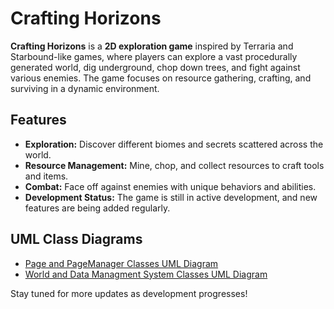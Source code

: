 # Crafting Horizons

**Crafting Horizons** is a **2D exploration game** inspired by Terraria and Starbound-like games, where players can explore a vast procedurally generated world, dig underground, chop down trees, and fight against various enemies. The game focuses on resource gathering, crafting, and surviving in a dynamic environment. 

## Features
- **Exploration:** Discover different biomes and secrets scattered across the world.
- **Resource Management:** Mine, chop, and collect resources to craft tools and items.
- **Combat:** Face off against enemies with unique behaviors and abilities.
- **Development Status:** The game is still in active development, and new features are being added regularly.

## UML Class Diagrams
- [Page and PageManager Classes UML Diagram](https://lucid.app/lucidchart/10a057dc-6fb5-441f-9489-26204f4c11e7/edit?invitationId=inv_1c257765-df30-475b-8ef0-ecc1decc8ccc&page=0_0#)
- [World and Data Managment System Classes UML Diagram](https://lucid.app/lucidchart/0770b488-68a3-45a7-8b7a-3bf052e2f9e4/edit?invitationId=inv_787b4518-c0bd-4df4-8c64-78f32bd2ebf4&page=HWEp-vi-RSFO#)

Stay tuned for more updates as development progresses!


